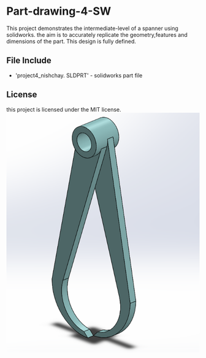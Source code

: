 # Part-drawing-4-SW
This project demonstrates the intermediate-level of a spanner using solidworks. the aim is to accurately replicate the geometry,features and dimensions of the part. This design is fully defined. 
## File Include
- 'project4_nishchay.  SLDPRT' -
solidworks part file
## License
this project is licensed under the MIT license.
![Part Drawing Preview](part4.png)
